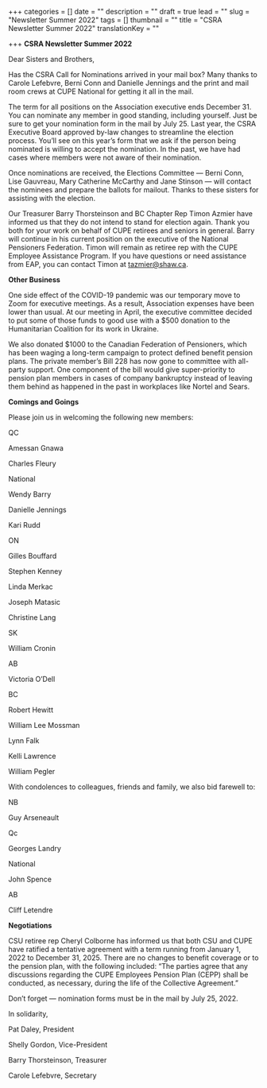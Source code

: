 +++
categories = []
date = ""
description = ""
draft = true
lead = ""
slug = "Newsletter Summer 2022"
tags = []
thumbnail = ""
title = "CSRA Newsletter Summer 2022"
translationKey = ""

+++
**CSRA Newsletter Summer 2022**

Dear Sisters and Brothers,

Has the CSRA Call for Nominations arrived in your mail box? Many thanks to Carole Lefebvre, Berni Conn and Danielle Jennings and the print and mail room crews at CUPE National for getting it all in the mail.

The term for all positions on the Association executive ends December 31. You can nominate any member in good standing, including yourself. Just be sure to get your nomination form in the mail by July 25. Last year, the CSRA Executive Board approved by-law changes to streamline the election process. You’ll see on this year’s form that we ask if the person being nominated is willing to accept the nomination. In the past, we have had cases where members were not aware of their nomination.

Once nominations are received, the Elections Committee — Berni Conn, Lise Gauvreau, Mary Catherine McCarthy and Jane Stinson — will contact the nominees and prepare the ballots for mailout. Thanks to these sisters for assisting with the election.

Our Treasurer Barry Thorsteinson and BC Chapter Rep Timon Azmier have informed us that they do not intend to stand for election again. Thank you both for your work on behalf of CUPE retirees and seniors in general. Barry will continue in his current position on the executive of the National Pensioners Federation. Timon will remain as retiree rep with the CUPE Employee Assistance Program. If you have questions or need assistance from EAP, you can contact Timon at [tazmier@shaw.ca](mailto:tazmier@shaw.ca).

**Other Business**

One side effect of the COVID-19 pandemic was our temporary move to Zoom for executive meetings. As a result, Association expenses have been lower than usual. At our meeting in April, the executive committee decided to put some of those funds to good use with a $500 donation to the Humanitarian Coalition for its work in Ukraine.

We also donated $1000 to the Canadian Federation of Pensioners, which has been waging a long-term campaign to protect defined benefit pension plans. The private member’s Bill 228 has now gone to committee with all-party support. One component of the bill would give super-priority to pension plan members in cases of company bankruptcy instead of leaving them behind as happened in the past in workplaces like Nortel and Sears.

**Comings and Goings**

Please join us in welcoming the following new members:

QC

Amessan Gnawa

Charles Fleury

National

Wendy Barry

Danielle Jennings

Kari Rudd

ON

Gilles Bouffard

Stephen Kenney

Linda Merkac

Joseph Matasic

Christine Lang

SK

William Cronin

AB

Victoria O’Dell

BC

Robert Hewitt

William Lee Mossman

Lynn Falk

Kelli Lawrence

William Pegler

With condolences to colleagues, friends and family, we also bid farewell to:

NB

Guy Arseneault

Qc

Georges Landry

National

John Spence

AB

Cliff Letendre

**Negotiations**

CSU retiree rep Cheryl Colborne has informed us that both CSU and CUPE have ratified a tentative agreement with a term running from January 1, 2022 to December 31, 2025. There are no changes to benefit coverage or to the pension plan, with the following included: “The parties agree that any discussions regarding the CUPE Employees Pension Plan (CEPP) shall be conducted, as necessary, during the life of the Collective Agreement.”

Don’t forget — nomination forms must be in the mail by July 25, 2022.

In solidarity,

Pat Daley, President

Shelly Gordon, Vice-President

Barry Thorsteinson, Treasurer

Carole Lefebvre, Secretary